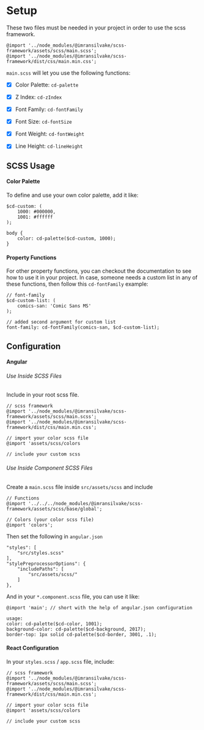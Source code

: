 # Setup
These two files must be needed in your project in order to use the scss framework.
```
@import '../node_modules/@imransilvake/scss-framework/assets/scss/main.scss';
@import '../node_modules/@imransilvake/scss-framework/dist/css/main.min.css';
```

`main.scss` will let you use the following functions:
- [X] Color Palette: `cd-palette`
- [X] Z Index: `cd-zIndex`
- [X] Font Family: `cd-fontFamily`
- [X] Font Size: `cd-fontSize`
- [X] Font Weight: `cd-fontWeight`
- [X] Line Height: `cd-lineHeight`


## SCSS Usage

#### Color Palette
To define and use your own color palette, add it like:
```
$cd-custom: (
	1000: #000000,
	1001: #ffffff
);

body {
	color: cd-palette($cd-custom, 1000);
}
```

#### Property Functions
For other property functions, you can checkout the documentation to see how to use it in your project. In case, someone needs a custom list in any of these functions, then follow this `cd-fontFamily` example:
```
// font-family
$cd-custom-list: (
	comics-san:	'Comic Sans MS'
);

// added second argument for custom list
font-family: cd-fontFamily(comics-san, $cd-custom-list);
```


## Configuration

#### Angular
###### Use Inside SCSS Files
Include in your root scss file.
```
// scss framework
@import '../node_modules/@imransilvake/scss-framework/assets/scss/main.scss';
@import '../node_modules/@imransilvake/scss-framework/dist/css/main.min.css';

// import your color scss file
@import 'assets/scss/colors

// include your custom scss
```

###### Use Inside Component SCSS Files
Create a `main.scss` file inside `src/assets/scss` and include
```
// Functions
@import '../../../node_modules/@imransilvake/scss-framework/assets/scss/base/global';

// Colors (your color scss file)
@import 'colors';
```

Then set the following in `angular.json`
```
"styles": [
	"src/styles.scss"
],
"stylePreprocessorOptions": {
	"includePaths": [
		"src/assets/scss/"
	]
},
```

And in your `*.component.scss` file, you can use it like: 
```
@import 'main'; // short with the help of angular.json configuration

usage:
color: cd-palette($cd-color, 1001);
background-color: cd-palette($cd-background, 2017);
border-top: 1px solid cd-palette($cd-border, 3001, .1);
```

#### React Configuration
In your `styles.scss` / `app.scss` file, include:
```
// scss framework
@import '../node_modules/@imransilvake/scss-framework/assets/scss/main.scss';
@import '../node_modules/@imransilvake/scss-framework/dist/css/main.min.css';

// import your color scss file
@import 'assets/scss/colors

// include your custom scss
```
